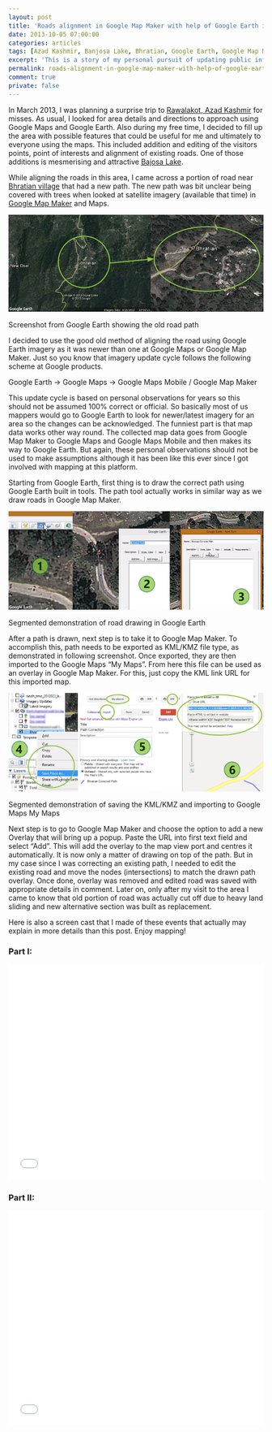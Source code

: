 ```yaml
---
layout: post
title: 'Roads alignment in Google Map Maker with help of Google Earth imagery'
date: 2013-10-05 07:00:00
categories: articles
tags: [Azad Kashmir, Banjosa Lake, Bhratian, Google Earth, Google Map Maker, Google Maps, Rawalakot]
excerpt: 'This is a story of my personal pursuit of updating public information for Google Maps and then physically travelling on the route to experience it. Let me tell that it felt great.'
permalink: roads-alignment-in-google-map-maker-with-help-of-google-earth-imagery
comment: true
private: false
---
```


In March 2013, I was planning a surprise trip to [Rawalakot, Azad Kashmir](http://goo.gl/q860XN) for misses. As usual, I looked for area details and directions to approach using Google Maps and Google Earth. Also during my free time, I decided to fill up the area with possible features that could be useful for me and ultimately to everyone using the maps. This included addition and editing of the visitors points, point of interests and alignment of existing roads. One of those additions is mesmerising and attractive [Bajosa Lake](http://en.wikipedia.org/wiki/Banjosa_Lake).

While aligning the roads in this area, I came across a portion of road near [Bhratian village](http://goo.gl/CmWf2u) that had a new path. The new path was bit unclear being covered with trees when looked at satellite imagery (available that time) in [Google Map Maker](http://mapmaker.google.com/) and Maps.

<img src="../../assets/images/bhratian-road-correction.jpg" alt="Bhratian Road Correction" />
<p class="help-block">Screenshot from Google Earth showing the old road path</p>

I decided to use the good old method of aligning the road using Google Earth imagery as it was newer than one at Google Maps or Google Map Maker. Just so you know that imagery update cycle follows the following scheme at Google products.

Google Earth -> Google Maps -> Google Maps Mobile / Google Map Maker

This update cycle is based on personal observations for years so this should not be assumed 100% correct or official. So basically most of us mappers would go to Google Earth to look for newer/latest imagery for an area so the changes can be acknowledged. The funniest part is that map data works other way round. The collected map data goes from Google Map Maker to Google Maps and Google Maps Mobile and then makes its way to Google Earth. But again, these personal observations should not be used to make assumptions although it has been like this ever since I got involved with mapping at this platform.

Starting from Google Earth, first thing is to draw the correct path using Google Earth built in tools. The path tool actually works in similar way as we draw roads in Google Map Maker.

<img src="../../assets/images/google-earth-road-drawing.jpg" alt="Google Earth Road Drawing" />
<p class="help-block">Segmented demonstration of road drawing in Google Earth</p>

After a path is drawn, next step is to take it to Google Map Maker. To accomplish this, path needs to be exported as KML/KMZ file type, as demonstrated in following screenshot. Once exported, they are then imported to the Google Maps “My Maps”. From here this file can be used as an overlay in Google Map Maker. For this, just copy the KML link URL for this imported map.

<img src="../../assets/images/save-kml-to-google-maps-mymaps.jpg" alt="Saving KML To Google Maps" />
<p class="help-block">Segmented demonstration of saving the KML/KMZ and importing to Google Maps My Maps</p>

Next step is to go to Google Map Maker and choose the option to add a new Overlay that will bring up a popup. Paste the URL into first text field and select “Add”. This will add the overlay to the map view port and centres it automatically. It is now only a matter of drawing on top of the path. But in my case since I was correcting an existing path, I needed to edit the existing road and move the nodes (intersections) to match the drawn path overlay. Once done, overlay was removed and edited road was saved with appropriate details in comment. Later on, only after my visit to the area I came to know that old portion of road was actually cut off due to heavy land sliding and new alternative section was built as replacement.

Here is also a screen cast that I made of these events that actually may explain in more details than this post. Enjoy mapping!

### Part I:

<iframe width="100%" height="422" src="//www.youtube.com/embed/acVkysspN6o?rel=0&#038;autohide=1&#038;modestbranding=1&#038;showinfo=0" frameborder="0" allowfullscreen></iframe>


### Part II:

<iframe width="100%" height="422" src="//www.youtube.com/embed/iz7dvp-NtJM?rel=0&#038;autohide=1&#038;modestbranding=1&#038;showinfo=0" frameborder="0" allowfullscreen></iframe>